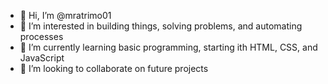 - 👋 Hi, I’m @mratrimo01
- 👀 I’m interested in building things, solving problems, and automating processes
- 🌱 I’m currently learning basic programming, starting ith HTML, CSS, and JavaScript
- 💞️ I’m looking to collaborate on future projects

<!---
mratrimo01/mratrimo01 is a ✨ special ✨ repository because its `README.md` (this file) appears on your GitHub profile.
You can click the Preview link to take a look at your changes.
--->
